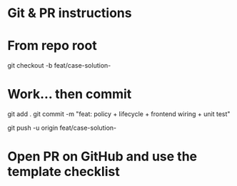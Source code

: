 # Git & PR instructions

# From repo root

git checkout -b feat/case-solution-<your-lastname>

# Work… then commit

git add .
git commit -m "feat: policy + lifecycle + frontend wiring + unit test"

git push -u origin feat/case-solution-<your-lastname>

# Open PR on GitHub and use the template checklist
